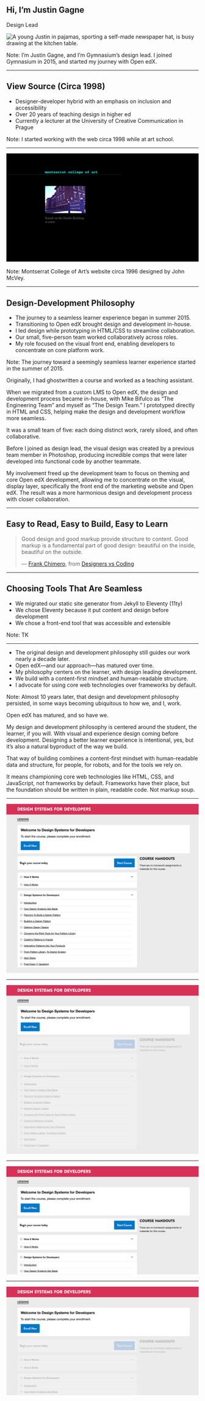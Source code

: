 ## Hi, I’m Justin Gagne

Design Lead

![A young Justin in pajamas, sporting a self-made newspaper hat, is busy drawing at the kitchen table.](https://justingagne.design/img/about/justin-at-work.jpg)

Note:
I’m Justin Gagne, and I’m Gymnasium’s design lead. I joined Gymnasium in 2015, and started my journey with Open edX.


---


## View Source (Circa 1998)

- Designer-developer hybrid with an emphasis on inclusion and accessibility
- Over 20 years of teaching design in higher ed
- Currently a lecturer at the University of Creative Communication in Prague


Note:
I started working with the web circa 1998 while at art school.


------


![Montserrat College of Art’s website circa 1996 designed by John McVey.](img/montserrat-website-1996-1920w.png)


Note:
Montserrat College of Art’s website circa 1996 designed by John McVey.


---

<!-- .slide: data-background="black" -->
## Design-Development Philosophy

- The journey to a seamless learner experience began in summer 2015.
- Transitioning to Open edX brought design and development in-house.
- I led design while prototyping in HTML/CSS to streamline collaboration.
- Our small, five-person team worked collaboratively across roles.
- My role focused on the visual front end, enabling developers to concentrate on core platform work.

Note:
The journey toward a seemingly seamless learner experience started in the summer of 2015.

Originally, I had ghostwritten a course and worked as a teaching assistant.

When we migrated from a custom LMS to Open edX, the design and development process became in-house, with Mike Bifulco as “The Engineering Team” and myself as “The Design Team.” I prototyped directly in HTML and CSS, helping make the design and development workflow more seamless.

It was a small team of five: each doing distinct work, rarely siloed, and often collaborative.

Before I joined as design lead, the visual design was created by a previous team member in Photoshop, producing incredible comps that were later developed into functional code by another teammate.

My involvement freed up the development team to focus on theming and core Open edX development, allowing me to concentrate on the visual, display layer, specifically the front end of the marketing website and Open edX. The result was a more harmonious design and development process with closer collaboration.


---

<!-- .slide: data-background="black" -->
## Easy to Read, Easy to Build, Easy to Learn

> Good design and good markup provide structure to content. Good markup is a fundamental part of good design: beautiful on the inside, beautiful on the outside.
>
> — [Frank Chimero](https://frankchimero.com), from [Designers vs Coding](https://web.archive.org/web/20111201205345/http://blog.frankchimero.com/post/9594863189)


---

## Choosing Tools That Are Seamless

- We migrated our static site generator from Jekyll to Eleventy (11ty)
- We chose Eleventy because it put content and design before development
- We chose a front-end tool that was accessible and extensible

Note:
TK


---


- The original design and development philosophy still guides our work nearly a decade later.
- Open edX—and our approach—has matured over time.
- My philosophy centers on the learner, with design leading development.
- We build with a content-first mindset and human-readable structure.
- I advocate for using core web technologies over frameworks by default.

Note:
Almost 10 years later, that design and development philosophy persisted, in some ways becoming ubiquitous to how we, and I, work.

Open edX has matured, and so have we.

My design and development philosophy is centered around the student, the learner, if you will. With visual and experience design coming before development. Designing a better learner experience is intentional, yes, but it’s also a natural byproduct of the way we build.

That way of building combines a content-first mindset with human-readable data and structure, for people, for robots, and for the tools we rely on.

It means championing core web technologies like HTML, CSS, and JavaScript, not frameworks by default. Frameworks have their place, but the foundation should be written in plain, readable code. Not markup soup.


---


![Before (full page): LMS learning experience.](img/lms-enroll-now-before-designing-accessible-and-resonsibe-websites-crop-1920w.png)

---


![After (full page): LMS learning experience.](img/lms-enroll-now-designing-accessible-and-resonsibe-websites-crop-1920w.png)


---


![Before (detail): LMS learning experience.](img/lms-enroll-now-before-designing-accessible-and-resonsibe-websites-detail-1920w.png)


---


![After (detail): LMS learning experience.](img/lms-enroll-now-designing-accessible-and-resonsibe-websites-detail-1920w.png)

